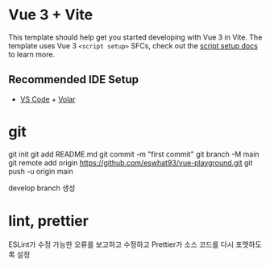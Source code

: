 # Vue 3 + Vite

This template should help get you started developing with Vue 3 in Vite. The template uses Vue 3 `<script setup>` SFCs, check out the [script setup docs](https://v3.vuejs.org/api/sfc-script-setup.html#sfc-script-setup) to learn more.

## Recommended IDE Setup

- [VS Code](https://code.visualstudio.com/) + [Volar](https://marketplace.visualstudio.com/items?itemName=Vue.volar)


# git
git init
git add README.md
git commit -m "first commit"
git branch -M main
git remote add origin https://github.com/eswhat93/vue-playground.git
git push -u origin main

develop branch 생성


# lint, prettier
ESLint가 수정 가능한 오류를 보고하고 수정하고 Prettier가 소스 코드를 다시 포맷하도록 설정